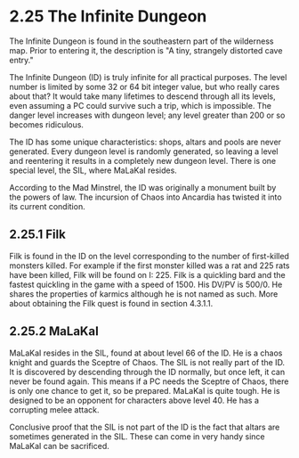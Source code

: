 # 2.25 The Infinite Dungeon

The Infinite Dungeon is found in the southeastern part of the wilderness map. Prior to 
entering it, the description is "A tiny, strangely distorted cave entry."

The Infinite Dungeon (ID) is truly infinite for all practical purposes. The level number is 
limited by some 32 or 64 bit integer value, but who really cares about that? It would take 
many lifetimes to descend through all its levels, even assuming a PC could survive such a 
trip, which is impossible. The danger level increases with dungeon level; any level greater 
than 200 or so becomes ridiculous.

The ID has some unique characteristics: shops, altars and pools are never generated. Every 
dungeon level is randomly generated, so leaving a level and reentering it results in a 
completely new dungeon level. There is one special level, the SIL, where MaLaKaI resides.

According to the Mad Minstrel, the ID was originally a monument built by the powers of law. 
The incursion of Chaos into Ancardia has twisted it into its current condition.

## 2.25.1 Filk

Filk is found in the ID on the level corresponding to the number of first-killed monsters 
killed. For example if the first monster killed was a rat and 225 rats have been killed, 
Filk will be found on I: 225. Filk is a quickling bard and the fastest quickling in the 
game with a speed of 1500. His DV/PV is 500/0. He shares the properties of karmics although 
he is not named as such. More about obtaining the Filk quest is found in section 4.3.1.1.

## 2.25.2 MaLaKaI

MaLaKaI resides in the SIL, found at about level 66 of the ID. He is a chaos knight and 
guards the Sceptre of Chaos. The SIL is not really part of the ID. It is discovered by 
descending through the ID normally, but once left, it can never be found again. This means 
if a PC needs the Sceptre of Chaos, there is only one chance to get it, so be prepared. 
MaLaKaI is quite tough. He is designed to be an opponent for characters above level 40. He 
has a corrupting melee attack.

Conclusive proof that the SIL is not part of the ID is the fact that altars are sometimes 
generated in the SIL. These can come in very handy since MaLaKaI can be sacrificed.

